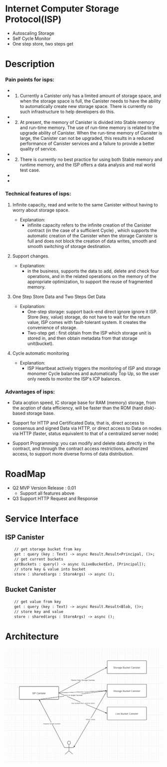 # Internet Computer Storage Protocol(ISP)
- Autoscaling Storage
- Self Cycle Monitor
- One step store, two steps get

# Description
### Pain points for isps:
* 
* 1. Currently a Canister only has a limited amount of storage space, and when the storage space is full, the Canister needs to have the ability to automatically create new storage space. There is currently no such infrastructure to help developers do this.
* 
* 2. At present, the memory of Canister is divided into Stable memory and run-time memory. The use of run-time memory is related to the upgrade ability of Canister. When the run-time memory of Canister is large, the Canister can not be upgraded, this results in a reduced performance of Canister services and a failure to provide a better quality of service.
* 
* 2. There is currently no best practice for using both Stable memory and runtime memory, and the ISP offers a data analysis and real world test case.
* 
* 
### Technical features of isps:
1. Infinite capacity, read and write to the same Canister without having to worry about storage space.
   * Explanation: 
     * infinite capacity refers to the infinite creation of the Canister contract (in the case of a sufficient Cycle) , which supports the automatic creation of the Canister when the storage Canister is full and does not block the creation of data writes, smooth and smooth switching of storage destination.

2. Support changes.
   * Explanation: 
     * in the business, supports the data to add, delete and check four operations, and in the related operations on the memory of the appropriate optimization, to support the reuse of fragmented memory.

3. One Step Store Data and Two Steps Get Data
   * Explanation:
     * One-step storage: support back-end direct ignore ignore it ISP. Store (key, value) storage, do not have to wait for the return value, ISP comes with fault-tolerant system. It creates the convenience of storage.
     * Two-step get : first obtain from the ISP which storage unit is stored in, and then obtain metadata from that storage unit(bucket).
4. Cycle automatic monitoring
   * Explanation: 
     * ISP Heartbeat actively triggers the monitoring of ISP and storage monomer Cycle balances and automatically Top Up, so the user only needs to monitor the ISP's ICP balances.

### Advantages of isps:
* Data acqtion speed, IC storage base for RAM (memory) storage, from the acqtion of data efficiency, will be faster than the ROM (hard disk)-based storage base.

* Support for HTTP and Certificated Data, that is, direct access to consensus and signed Data via HTTP, or direct access to Data on nodes via HTTP (faster, status equivalent to that of a centralized server node)

* Support Programming: you can modify and delete data directly in the contract, and through the contract access restrictions, authorized access, to support more diverse forms of data distribution.

# RoadMap
- Q2 MVP Version Release : 0.01
  - Support all features  above
- Q3 Support HTTP Request and Response

# Service Interface
## ISP Canister

```motoko
    // get storage bucket from key
    get : query (key : Text) -> async Result.Result<Principal, ()>;
    // get current buckets
    getBuckets : query() -> async (LiveBucketExt, [Principal]);
    // store key & value into bucket
    store : shared(args : StoreArgs) -> async ();
```

## Bucket Canister

```motoko
    // get value from key
    get : query (key : Text) -> async Result.Result<Blob, ()>;
    // store key and value
    store : shared(args : StoreArgs) -> async ();
```

# Architecture
![avatar](ISP.jpeg)
